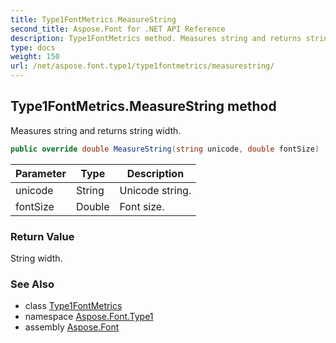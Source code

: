 ```yaml
---
title: Type1FontMetrics.MeasureString
second_title: Aspose.Font for .NET API Reference
description: Type1FontMetrics method. Measures string and returns string width
type: docs
weight: 150
url: /net/aspose.font.type1/type1fontmetrics/measurestring/
---
```

## Type1FontMetrics.MeasureString method

Measures string and returns string width.

```csharp
public override double MeasureString(string unicode, double fontSize)
```

| Parameter | Type | Description |
| --- | --- | --- |
| unicode | String | Unicode string. |
| fontSize | Double | Font size. |

### Return Value

String width.

### See Also

* class [Type1FontMetrics](../)
* namespace [Aspose.Font.Type1](../../type1fontmetrics/)
* assembly [Aspose.Font](../../../)


